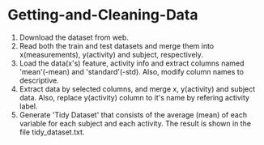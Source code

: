 # Getting-and-Cleaning-Data

1. Download the dataset from web.
2. Read both the train and test datasets and merge them into x(measurements), y(activity) and subject, respectively.
3. Load the data(x's) feature, activity info and extract columns named 'mean'(-mean) and 'standard'(-std). Also, modify column names to descriptive.  
4. Extract data by selected columns, and merge x, y(activity) and subject data. Also, replace y(activity) column to it's name by refering activity label.
5. Generate 'Tidy Dataset' that consists of the average (mean) of each variable for each subject and each activity. The result is shown in the file tidy_dataset.txt.
